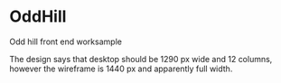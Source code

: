 # OddHill
Odd hill front end worksample

The design says that desktop should be 1290 px wide and 12 columns, however the wireframe is 1440 px and apparently full width.

